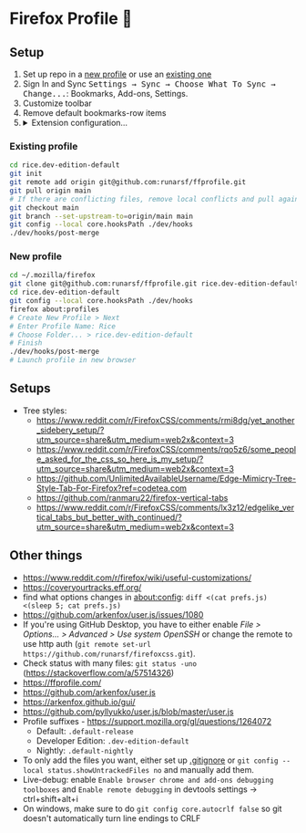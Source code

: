 # Firefox Profile 🦊


## Setup

1. Set up repo in a [new profile](#new-profile) or use an [existing one](#existing-profile)
2. Sign In and Sync
  <kbd>Settings → Sync → Choose What To Sync → Change...</kbd>: Bookmarks, Add-ons, Settings.
3. Customize toolbar
4. Remove default bookmarks-row items
5. <details><summary>Extension configuration&#8230;</summary>
    <ul>
        <li><b>CanvasBlocker</b><br>
        <kbd>Preferences → APIs</kbd>: Disable everything except Canvas and Audio.</li>
        <li><b>Terms of Service; Didn't Read</b><br>
        <kbd>Preferences</kbd>: Disable "Send Notifications"</li>
        <li><b>Ublock Origin</b><br>
        <kbd>Manage</kbd>: Enable "Run in Private Windows"</li>
        <kbd>Preferences → Filter lists &#8230;</kbd><br>
        &nbsp;&nbsp;&nbsp;&nbsp;<kbd>→ Privacy</kbd>: Enable "ADGuard URL Tracking Protection"<br>
        &nbsp;&nbsp;&nbsp;&nbsp;<kbd>→ Custom → Import</kbd>: Enter <code>https://raw.githubusercontent.com/DandelionSprout/adfilt/master/LegitimateURLShortener.txt</code><sup><a href="https://github.com/DandelionSprout/adfilt/blob/master/LegitimateURLShortener.txt">GitHub</a></sup><br>
        <kbd><b>Apply changes</b></kbd></li>
        <li><b>Smart Referer</b><br>
        <kbd>Preferences → Whitelist Sources</kbd>: Disable "Use default whitelist"</li>
        <li><b>Sidebery</b><br>
        <kbd>Preferences → Help → Import</kbd>: <code><a href="https://raw.githubusercontent.com/runarsf/ffprofile/main/preferences/sidebery.json">./preferences/sidebery.json</a></code></li>
        <li><b>Chameleon</b><br>
        <kbd>Extension Popup → Settings → Import</kbd>: <code><a href="https://raw.githubusercontent.com/runarsf/ffprofile/main/preferences/chameleon.json">./preferences/chameleon.json</a></code></li>
		<li><b>Forget Me Not</b><br>
        <kbd>Extension Popup → Settings → General → Import..</kbd>: <code><a href="https://raw.githubusercontent.com/runarsf/ffprofile/main/preferences/forget-me-not.json">./preferences/forget-me-not.json</a></code></li>
        <li><b>Enhancer for YouTube</b><br>
        <kbd>Preferences → Backup → Import</kbd>: <code><a href="https://raw.githubusercontent.com/runarsf/ffprofile/main/preferences/enhancer-for-youtube.json">./preferences/enhancer-for-youtube.json</a></code></li>
        <li><b>Imagus</b><br>
        <kbd>Preferences → Info → Import</kbd>: <code><a href="https://raw.githubusercontent.com/runarsf/ffprofile/main/preferences/imagus.json">./preferences/imagus.json</a></code></li>
        <li><b>Violentmonkey</b><br>
        <kbd>Preferences → Settings → Import from zip</kbd>: <code><a href="https://raw.githubusercontent.com/runarsf/ffprofile/main/preferences/violentmonkey.zip">./preferences/violentmonkey.zip</a></code><br>
        <code><b>Save</b></code></li>
        <li><b>Redirector</b><br>
        <kbd>Options → Edit Redirects → Import</kbd>: <code><a href="https://raw.githubusercontent.com/runarsf/ffprofile/main/preferences/redirector.json">./preferences/redirector.json</a></code></li>
        <li><b>Foxy Gestures</b><br>
        <kbd>Preferences → Backup & Restore → Restore settings from file</kbd>: <code><a href="https://raw.githubusercontent.com/runarsf/ffprofile/main/preferences/foxygestures.json">./preferences/foxygestures.json</a></code></li>
        <li><b>I still don't care about cookies</b><br>
        <kbd>Manage</kbd>: Enable "Run in Private Windows"</li>
    </ul>
</details>


### Existing profile

```bash
cd rice.dev-edition-default
git init
git remote add origin git@github.com:runarsf/ffprofile.git
git pull origin main
# If there are conflicting files, remove local conflicts and pull again
git checkout main
git branch --set-upstream-to=origin/main main
git config --local core.hooksPath ./dev/hooks
./dev/hooks/post-merge
```


### New profile

```bash
cd ~/.mozilla/firefox
git clone git@github.com:runarsf/ffprofile.git rice.dev-edition-default
cd rice.dev-edition-default
git config --local core.hooksPath ./dev/hooks
firefox about:profiles
# Create New Profile > Next
# Enter Profile Name: Rice
# Choose Folder... > rice.dev-edition-default
# Finish
./dev/hooks/post-merge
# Launch profile in new browser
```


## Setups

- Tree styles:
  - https://www.reddit.com/r/FirefoxCSS/comments/rmi8dg/yet_another_sidebery_setup/?utm_source=share&utm_medium=web2x&context=3
  - https://www.reddit.com/r/FirefoxCSS/comments/rqo5z6/some_people_asked_for_the_css_so_here_is_my_setup/?utm_source=share&utm_medium=web2x&context=3
  - https://github.com/UnlimitedAvailableUsername/Edge-Mimicry-Tree-Style-Tab-For-Firefox?ref=codetea.com
  - https://github.com/ranmaru22/firefox-vertical-tabs
  - https://www.reddit.com/r/FirefoxCSS/comments/lx3z12/edgelike_vertical_tabs_but_better_with_continued/?utm_source=share&utm_medium=web2x&context=3


## Other things

- https://www.reddit.com/r/firefox/wiki/useful-customizations/
- https://coveryourtracks.eff.org/
- find what options changes in  [about:config](about:config): `diff <(cat prefs.js) <(sleep 5; cat prefs.js)`
- https://github.com/arkenfox/user.js/issues/1080
- If you're using GitHub Desktop, you have to either enable *File > Options... > Advanced > Use system OpenSSH* or change the remote to use http auth (`git remote set-url https://github.com/runarsf/firefoxcss.git`).
- Check status with many files: `git status -uno` (https://stackoverflow.com/a/57514326)
- https://ffprofile.com/
- https://github.com/arkenfox/user.js
- https://arkenfox.github.io/gui/
- https://github.com/pyllyukko/user.js/blob/master/user.js
- Profile suffixes - https://support.mozilla.org/gl/questions/1264072
  - Default: `.default-release`
  - Developer Edition: `.dev-edition-default`
  - Nightly: `.default-nightly`
- To only add the files you want, either set up [.gitignore](https://github.com/runarsf/ffprofile/blob/main/.gitignore) or `git config --local status.showUntrackedFiles no` and manually add them.
- Live-debug: enable `Enable browser chrome and add-ons debugging toolboxes` and `Enable remote debugging` in devtools settings -> ctrl+shift+alt+i
- On windows, make sure to do `git config core.autocrlf false` so git doesn't automatically turn line endings to CRLF
